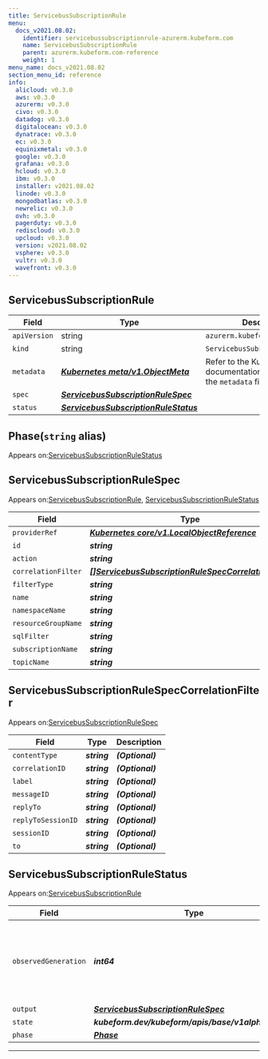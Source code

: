 ```yaml
---
title: ServicebusSubscriptionRule
menu:
  docs_v2021.08.02:
    identifier: servicebussubscriptionrule-azurerm.kubeform.com
    name: ServicebusSubscriptionRule
    parent: azurerm.kubeform.com-reference
    weight: 1
menu_name: docs_v2021.08.02
section_menu_id: reference
info:
  alicloud: v0.3.0
  aws: v0.3.0
  azurerm: v0.3.0
  civo: v0.3.0
  datadog: v0.3.0
  digitalocean: v0.3.0
  dynatrace: v0.3.0
  ec: v0.3.0
  equinixmetal: v0.3.0
  google: v0.3.0
  grafana: v0.3.0
  hcloud: v0.3.0
  ibm: v0.3.0
  installer: v2021.08.02
  linode: v0.3.0
  mongodbatlas: v0.3.0
  newrelic: v0.3.0
  ovh: v0.3.0
  pagerduty: v0.3.0
  rediscloud: v0.3.0
  upcloud: v0.3.0
  version: v2021.08.02
  vsphere: v0.3.0
  vultr: v0.3.0
  wavefront: v0.3.0
---
```


## ServicebusSubscriptionRule
| Field | Type | Description |
| ------ | ----- | ----------- |
| `apiVersion` | string | `azurerm.kubeform.com/v1alpha1` |
|    `kind` | string | `ServicebusSubscriptionRule` |
| `metadata` | ***[Kubernetes meta/v1.ObjectMeta](https://v1-18.docs.kubernetes.io/docs/reference/generated/kubernetes-api/v1.18/#objectmeta-v1-meta)***|Refer to the Kubernetes API documentation for the fields of the `metadata` field.|
| `spec` | ***[ServicebusSubscriptionRuleSpec](#servicebussubscriptionrulespec)***||
| `status` | ***[ServicebusSubscriptionRuleStatus](#servicebussubscriptionrulestatus)***||
## Phase(`string` alias)

Appears on:[ServicebusSubscriptionRuleStatus](#servicebussubscriptionrulestatus)

## ServicebusSubscriptionRuleSpec

Appears on:[ServicebusSubscriptionRule](#servicebussubscriptionrule), [ServicebusSubscriptionRuleStatus](#servicebussubscriptionrulestatus)

| Field | Type | Description |
| ------ | ----- | ----------- |
| `providerRef` | ***[Kubernetes core/v1.LocalObjectReference](https://v1-18.docs.kubernetes.io/docs/reference/generated/kubernetes-api/v1.18/#localobjectreference-v1-core)***||
| `id` | ***string***||
| `action` | ***string***| ***(Optional)*** |
| `correlationFilter` | ***[[]ServicebusSubscriptionRuleSpecCorrelationFilter](#servicebussubscriptionrulespeccorrelationfilter)***| ***(Optional)*** |
| `filterType` | ***string***||
| `name` | ***string***||
| `namespaceName` | ***string***||
| `resourceGroupName` | ***string***||
| `sqlFilter` | ***string***| ***(Optional)*** |
| `subscriptionName` | ***string***||
| `topicName` | ***string***||
## ServicebusSubscriptionRuleSpecCorrelationFilter

Appears on:[ServicebusSubscriptionRuleSpec](#servicebussubscriptionrulespec)

| Field | Type | Description |
| ------ | ----- | ----------- |
| `contentType` | ***string***| ***(Optional)*** |
| `correlationID` | ***string***| ***(Optional)*** |
| `label` | ***string***| ***(Optional)*** |
| `messageID` | ***string***| ***(Optional)*** |
| `replyTo` | ***string***| ***(Optional)*** |
| `replyToSessionID` | ***string***| ***(Optional)*** |
| `sessionID` | ***string***| ***(Optional)*** |
| `to` | ***string***| ***(Optional)*** |
## ServicebusSubscriptionRuleStatus

Appears on:[ServicebusSubscriptionRule](#servicebussubscriptionrule)

| Field | Type | Description |
| ------ | ----- | ----------- |
| `observedGeneration` | ***int64***| ***(Optional)*** Resource generation, which is updated on mutation by the API Server.|
| `output` | ***[ServicebusSubscriptionRuleSpec](#servicebussubscriptionrulespec)***| ***(Optional)*** |
| `state` | ***kubeform.dev/kubeform/apis/base/v1alpha1.State***| ***(Optional)*** |
| `phase` | ***[Phase](#phase)***| ***(Optional)*** |
---
